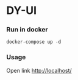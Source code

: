 # DY-UI

### Run in docker

```shell
docker-compose up -d
```

### Usage

Open link [http://localhost/](http://localhost/)